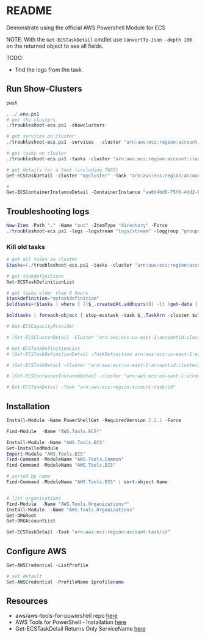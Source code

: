# README

Demonstrate using the official AWS Powershell Module for ECS

NOTE: With the `Get-ECSTaskDetail` cmdlet use `ConvertTo-Json -depth 100` on the returned object to see all fields.  

TODO:  

* find the logs from the task.  

## Run Show-Clusters

```ps1
pwsh

. ./.env.ps1   
# get the clusters
./troubleshoot-ecs.ps1 -showclusters

# get services on cluster
./troubleshoot-ecs.ps1 -services  -cluster "arn:aws:ecs:region:account:cluster/name"

# get tasks on cluster
./troubleshoot-ecs.ps1 -tasks -cluster "arn:aws:ecs:region:account:cluster/name"
```

```powershell
# get details for a task (including TAGS)
Get-ECSTaskDetail -cluster "mycluster" -Task "arn:aws:ecs:region:account:task/clustername/taskid" -include TAGS | convertto-json -depth 100

# 
Get-ECSContainerInstanceDetail -ContainerInstance "aa0d4bd6-75f6-4dd2-b77b-e5fc5124fc71" | convertto-json -depth 100
```

## Troubleshooting logs

```powershell
New-Item -Path "." -Name "out" -ItemType "directory" -Force
./troubleshoot-ecs.ps1 -logs -logstream "logs/stream" -loggroup "groupname" |  Export-Csv -Path ./out/task.txt -NoTypeInformation    
```

### Kill old tasks

```powershell
# get all tasks on cluster
$tasks=(./troubleshoot-ecs.ps1 -tasks -cluster "arn:aws:ecs:region:account:cluster/clustername")

# get taskdefinitions
Get-ECSTaskDefinitionList

# get tasks older than 6 hours
$taskdefinition="mytaskdefinition"
$oldtasks=($tasks | where { (($_.createdAt.addhours(6) -lt (get-date )) -and ($_.jobDefinition -eq $taskdefinition)) })

$oldtasks | foreach-object { stop-ecstask -task $_.TaskArn -cluster $cluster}
```


```powershell
# Get-ECSCapacityProvider

# (Get-ECSClusterDetail -Cluster "arn:aws:ecs:us-east-1:accountid:cluster/cluster").Clusters

# Get-ECSTaskDefinitionList
# (Get-ECSTaskDefinitionDetail -TaskDefinition arn:aws:ecs:us-east-1:accountid:task-definition/definition:44).TaskDefinition

# (Get-ECSTaskDetail -Cluster "arn:aws:ecs:us-east-1:accountid:cluster/cluster"  -Task "arn:aws:ecs:us-east-1:accountid:task/containerinstance").Failures

# (Get-ECSContainerInstanceDetail -cluster "arn:aws:ecs:us-east-1:accountid:cluster/cluster"  -ContainerInstance  arn:aws:ecs:us-east-1:accountid:container-instance/containerinstance).Failures

# Get-ECSTaskDetail -Task "arn:aws:ecs:region:account:task/id"

```

## Installation

```ps1
Install-Module -Name PowerShellGet -RequiredVersion 2.2.1 -Force

Find-Module  -Name "AWS.Tools.ECS*"

Install-Module -Name "AWS.Tools.ECS"
Get-InstalledModule
Import-Module "AWS.Tools.ECS"
Find-Command -ModuleName "AWS.Tools.Common"
Find-Command -ModuleName "AWS.Tools.ECS"

# sorted by name
Find-Command -ModuleName "AWS.Tools.ECS" | sort-object Name


# list organisations 
Find-Module  -Name "AWS.Tools.Organizations*"
Install-Module  -Name "AWS.Tools.Organizations"
Get-ORGRoot 
Get-ORGAccountList

Get-ECSTaskDetail -Task "arn:aws:ecs:region:account:task/id"
```

## Configure AWS

```ps1
Get-AWSCredential -ListProfile

# set default
Set-AWSCredential -ProfileName $profilename
```

## Resources  

* aws/aws-tools-for-powershell repo [here](https://github.com/aws/aws-tools-for-powershell)
* AWS Tools for PowerShell - Installation [here](https://docs.aws.amazon.com/powershell/latest/reference/Index.html)
* Get-ECSTaskDetail Returns Only ServiceName
 [here](https://github.com/aws/aws-tools-for-powershell/issues/136)  